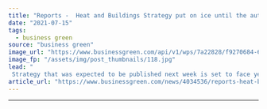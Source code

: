 ```yaml
---
title: "Reports -  Heat and Buildings Strategy put on ice until the autumn"
date: "2021-07-15"
tags: 
  - business green
source: "business green"
image_url: "https://www.businessgreen.com/api/v1/wps/7a22828/f9270684-6886-46e8-8d6f-6f4ccddb90c8/5/radiator-185x114.jpg"
image_fp: "/assets/img/post_thumbnails/118.jpg"
lead: "
 Strategy that was expected to be published next week is set to face yet more delays amid disagreements about costs, according to Sky News ..."
article_url: "https://www.businessgreen.com/news/4034536/reports-heat-buildings-strategy-ice-autumn"
---
```


---
